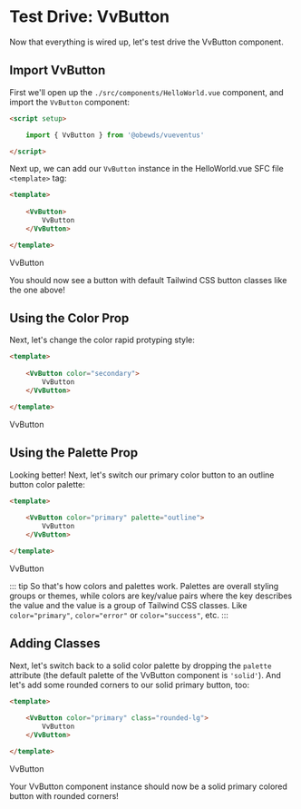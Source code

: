 <script setup>
    import { VvButton, VvConfig } from '../../src/index'
</script>



# Test Drive: VvButton

Now that everything is wired up, let's test drive the VvButton component.




## Import VvButton

First we'll open up the `./src/components/HelloWorld.vue` component, and import the `VvButton` component:

```html
<script setup>

    import { VvButton } from '@obewds/vueventus'

</script>
```

Next up, we can add our `VvButton` instance in the HelloWorld.vue SFC file `<template>` tag:

```html
<template>
    
    <VvButton>
        VvButton
    </VvButton>

</template>
```

<div class="w-full py-4 text-center">
    <VvButton>
        VvButton
    </VvButton>
</div>

You should now see a button with default Tailwind CSS button classes like the one above!






## Using the Color Prop

Next, let's change the color rapid protyping style:

```html
<template>
    
    <VvButton color="secondary">
        VvButton
    </VvButton>

</template>
```

<div class="w-full py-4 text-center">
    <VvButton color="secondary">
        VvButton
    </VvButton>
</div>








## Using the Palette Prop

Looking better! Next, let's switch our primary color button to an outline button color palette:

```html
<template>
    
    <VvButton color="primary" palette="outline">
        VvButton
    </VvButton>

</template>
```

<div class="w-full py-4 text-center">
    <VvButton color="primary" palette="outline" class="border-solid">
        VvButton
    </VvButton>
</div>

::: tip
So that's how colors and palettes work. Palettes are overall styling groups or themes, while colors are key/value pairs where the key describes the value and the value is a group of Tailwind CSS classes. Like `color="primary"`, `color="error"` or `color="success"`, etc.
:::







## Adding Classes

Next, let's switch back to a solid color palette by dropping the `palette` attribute (the default palette of the VvButton component is `'solid'`). And let's add some rounded corners to our solid primary button, too:

```html
<template>
    
    <VvButton color="primary" class="rounded-lg">
        VvButton
    </VvButton>

</template>
```

<div class="w-full py-4 text-center">
    <VvButton color="primary" class="rounded-lg">
        VvButton
    </VvButton>
</div>

Your VvButton component instance should now be a solid primary colored button with rounded corners!

